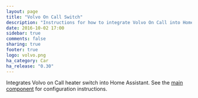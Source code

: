 ```yaml
---
layout: page
title: "Volvo On Call Switch"
description: "Instructions for how to integrate Volvo On Call into Home Assistant."
date: 2016-10-02 17:00
sidebar: true
comments: false
sharing: true
footer: true
logo: volvo.png
ha_category: Car
ha_release: "0.30"
---
```



Integrates Volvo on Call heater switch into Home Assistant. See the [main component](/components/volvooncall/) for configuration instructions.
